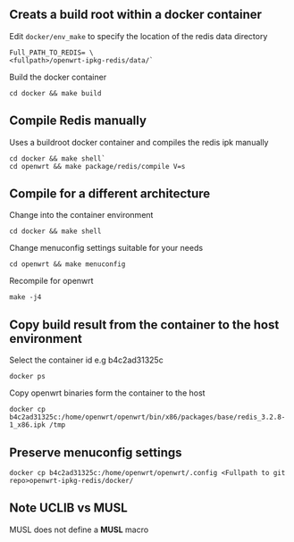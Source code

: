 ## Creats a build root within a docker container

Edit `docker/env_make` to specify the location of the redis data directory
```make
Full_PATH_TO_REDIS= \
<fullpath>/openwrt-ipkg-redis/data/`
```
Build the docker container
```shell
cd docker && make build 
```


## Compile Redis manually

Uses a buildroot docker container and compiles the redis ipk manually
```shell
cd docker && make shell`
cd openwrt && make package/redis/compile V=s
```
## Compile for a different architecture

Change into the container environment
```shell
cd docker && make shell
```

Change menuconfig settings suitable for your needs
```shell
cd openwrt && make menuconfig
```
Recompile for openwrt
```shell
make -j4
```

## Copy build result from the container to the host environment

Select the container id e.g b4c2ad31325c
```shell
docker ps
```

Copy openwrt binaries form the container to the host
```shell
docker cp b4c2ad31325c:/home/openwrt/openwrt/bin/x86/packages/base/redis_3.2.8-1_x86.ipk /tmp
```


## Preserve menuconfig settings
```shell
docker cp b4c2ad31325c:/home/openwrt/openwrt/.config <Fullpath to git repo>openwrt-ipkg-redis/docker/
```

## Note UCLIB vs MUSL
MUSL does not define a __MUSL__ macro
